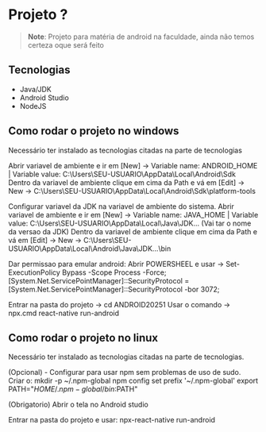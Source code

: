 # Projeto ?

> **Note**: Projeto para matéria de android na faculdade, ainda não temos certeza oque será feito

## Tecnologias

- Java/JDK
- Android Studio
- NodeJS

## Como rodar o projeto no windows

Necessário ter instalado as tecnologias citadas na parte de tecnologias

Abrir variavel de ambiente e ir em [New] -> Variable name: ANDROID_HOME | Variable value: C:\Users\SEU-USUARIO\AppData\Local\Android\Sdk
Dentro da variavel de ambiente clique em cima da Path e vá em [Edit] -> New -> C:\Users\SEU-USUARIO\AppData\Local\Android\Sdk\platform-tools

Configurar variavel da JDK na variavel de ambiente do sistema.
Abrir variavel de ambiente e ir em [New] -> Variable name: JAVA_HOME | Variable value: C:\Users\SEU-USUARIO\AppData\Local\Java\JDK... (Vai tar o nome da versao da JDK)
Dentro da variavel de ambiente clique em cima da Path e vá em [Edit] -> New -> C:\Users\SEU-USUARIO\AppData\Local\Android\Java\JDK...\bin

Dar permissao para emular android:
Abrir POWERSHEEL e usar -> Set-ExecutionPolicy Bypass -Scope Process -Force; [System.Net.ServicePointManager]::SecurityProtocol = [System.Net.ServicePointManager]::SecurityProtocol -bor 3072; 

Entrar na pasta do projeto -> cd ANDROID20251
Usar o comando -> npx.cmd react-native run-android

## Como rodar o projeto no linux

Necessário ter instalado as tecnologias citadas na parte de tecnologias.

(Opcional) - Configurar para usar npm sem problemas de uso de sudo.
Criar o: mkdir -p ~/.npm-global
npm config set prefix '~/.npm-global'
export PATH="$HOME/.npm-global/bin:$PATH"

(Obrigatorio)
Abrir o tela no Android studio

Entrar na pasta do projeto e usar:
npx-react-native run-android






